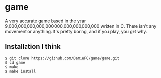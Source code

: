 # game
A very accurate game based in the year 9,000,000,000,000,000,000,000,000,000,000 written in C. There isn't any movement or anything. It's pretty boring, and if you play, you get why.
## Installation I think
```shell
$ git clone https://github.com/DamieFC/game/game.git
$ cd game
$ make
$ make install
